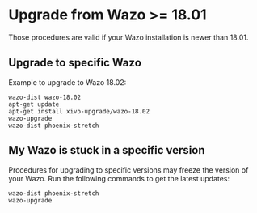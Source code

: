 # Upgrade from Wazo \>= 18.01

Those procedures are valid if your Wazo installation is newer than
18.01.

## Upgrade to specific Wazo

Example to upgrade to Wazo 18.02:

    wazo-dist wazo-18.02
    apt-get update
    apt-get install xivo-upgrade/wazo-18.02
    wazo-upgrade
    wazo-dist phoenix-stretch

## My Wazo is stuck in a specific version

Procedures for upgrading to specific versions may freeze the version of
your Wazo. Run the following commands to get the latest updates:

    wazo-dist phoenix-stretch
    wazo-upgrade
